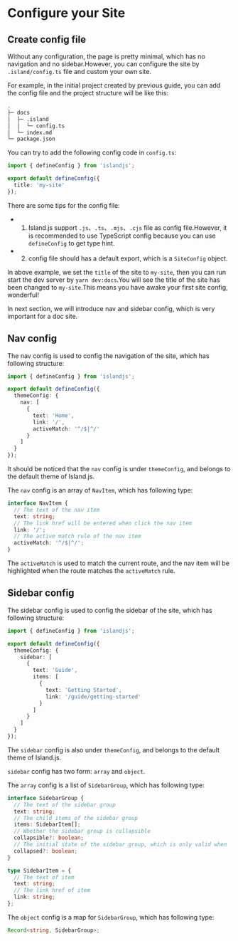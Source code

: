 # Configure your Site

## Create config file

Without any configuration, the page is pretty minimal, which has no navigation and no sidebar.However, you can configure the site by `.island/config.ts` file and custom your own site.

For example, in the initial project created by previous guide, you can add the config file and the project structure will be like this:

```bash
.
├─ docs
│  ├─ .island
│  │  └─ config.ts
│  └─ index.md
└─ package.json
```

You can try to add the following config code in `config.ts`:

```ts
import { defineConfig } from 'islandjs';

export default defineConfig({
  title: 'my-site'
});
```

There are some tips for the config file:

- 1. Island.js support `.js`、`.ts`、`.mjs`、`.cjs` file as config file.However, it is recommended to use TypeScript config because you can use `defineConfig` to get type hint.

- 2. config file should has a default export, which is a `SiteConfig` object.

In above example, we set the `title` of the site to `my-site`, then you can run start the dev server by `yarn dev:docs`.You will see the title of the site has been changed to `my-site`.This means you have awake your first site config, wonderful!

In next section, we will introduce nav and sidebar config, which is very important for a doc site.

## Nav config

The nav config is used to config the navigation of the site, which has following structure:

```ts
import { defineConfig } from 'islandjs';

export default defineConfig({
  themeConfig: {
    nav: [
      {
        text: 'Home',
        link: '/',
        activeMatch: '^/$|^/'
      }
    ]
  }
});
```

It should be noticed that the `nav` config is under `themeConfig`, and belongs to the default theme of Island.js.

The `nav` config is an array of `NavItem`, which has following type:

```ts
interface NavItem {
  // The text of the nav item
  text: string;
  // The link href will be entered when click the nav item
  link: '/';
  // The active match rule of the nav item
  activeMatch: '^/$|^/';
}
```

The `activeMatch` is used to match the current route, and the nav item will be highlighted when the route matches the `activeMatch` rule.

## Sidebar config

The sidebar config is used to config the sidebar of the site, which has following structure:

```ts
import { defineConfig } from 'islandjs';

export default defineConfig({
  themeConfig: {
    sidebar: [
      {
        text: 'Guide',
        items: [
          {
            text: 'Getting Started',
            link: '/guide/getting-started'
          }
        ]
      }
    ]
  }
});
```

The `sidebar` config is also under `themeConfig`, and belongs to the default theme of Island.js.

`sidebar` config has two form: `array` and `object`.

The `array` config is a list of `SidebarGroup`, which has following type:

```ts
interface SidebarGroup {
  // The text of the sidebar group
  text: string;
  // The child items of the sidebar group
  items: SidebarItem[];
  // Whether the sidebar group is collapsible
  collapsible?: boolean;
  // The initial state of the sidebar group, which is only valid when `collapsible` is true
  collapsed?: boolean;
}

type SidebarItem = {
  // The text of item
  text: string;
  // The link href of item
  link: string;
};
```

The `object` config is a map for `SidebarGroup`, which has following type:

```ts
Record<string, SidebarGroup>;
```
